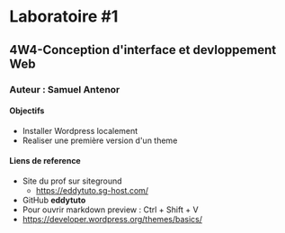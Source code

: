 # Laboratoire #1
## 4W4-Conception d'interface et devloppement Web
### Auteur : Samuel Antenor

#### Objectifs
- Installer Wordpress localement
- Realiser une première version d'un theme
#### Liens de reference
- Site du prof sur siteground
    - https://eddytuto.sg-host.com/
- GitHub **eddytuto**
- Pour ouvrir markdown preview : Ctrl + Shift + V
- https://developer.wordpress.org/themes/basics/
